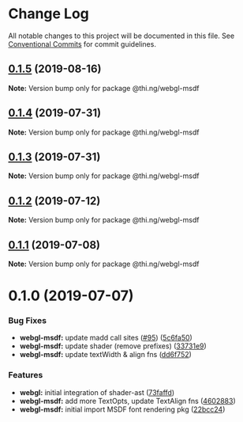 # Change Log

All notable changes to this project will be documented in this file.
See [Conventional Commits](https://conventionalcommits.org) for commit guidelines.

## [0.1.5](https://github.com/thi-ng/umbrella/compare/@thi.ng/webgl-msdf@0.1.4...@thi.ng/webgl-msdf@0.1.5) (2019-08-16)

**Note:** Version bump only for package @thi.ng/webgl-msdf





## [0.1.4](https://github.com/thi-ng/umbrella/compare/@thi.ng/webgl-msdf@0.1.3...@thi.ng/webgl-msdf@0.1.4) (2019-07-31)

**Note:** Version bump only for package @thi.ng/webgl-msdf





## [0.1.3](https://github.com/thi-ng/umbrella/compare/@thi.ng/webgl-msdf@0.1.2...@thi.ng/webgl-msdf@0.1.3) (2019-07-31)

**Note:** Version bump only for package @thi.ng/webgl-msdf





## [0.1.2](https://github.com/thi-ng/umbrella/compare/@thi.ng/webgl-msdf@0.1.1...@thi.ng/webgl-msdf@0.1.2) (2019-07-12)

**Note:** Version bump only for package @thi.ng/webgl-msdf





## [0.1.1](https://github.com/thi-ng/umbrella/compare/@thi.ng/webgl-msdf@0.1.0...@thi.ng/webgl-msdf@0.1.1) (2019-07-08)

**Note:** Version bump only for package @thi.ng/webgl-msdf





# 0.1.0 (2019-07-07)


### Bug Fixes

* **webgl-msdf:** update madd call sites ([#95](https://github.com/thi-ng/umbrella/issues/95)) ([5c6fa50](https://github.com/thi-ng/umbrella/commit/5c6fa50))
* **webgl-msdf:** update shader (remove prefixes) ([33731e9](https://github.com/thi-ng/umbrella/commit/33731e9))
* **webgl-msdf:** update textWidth & align fns ([dd6f752](https://github.com/thi-ng/umbrella/commit/dd6f752))


### Features

* **webgl:** initial integration of shader-ast ([73faffd](https://github.com/thi-ng/umbrella/commit/73faffd))
* **webgl-msdf:** add more TextOpts, update TextAlign fns ([4602883](https://github.com/thi-ng/umbrella/commit/4602883))
* **webgl-msdf:** initial import MSDF font rendering pkg ([22bcc24](https://github.com/thi-ng/umbrella/commit/22bcc24))
